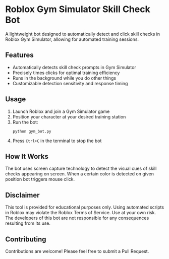 # Roblox Gym Simulator Skill Check Bot

A lightweight bot designed to automatically detect and click skill checks in Roblox Gym Simulator, allowing for automated training sessions.

## Features

- Automatically detects skill check prompts in Gym Simulator
- Precisely times clicks for optimal training efficiency
- Runs in the background while you do other things
- Customizable detection sensitivity and response timing

## Usage

1. Launch Roblox and join a Gym Simulator game
2. Position your character at your desired training station
3. Run the bot:
   ```
   python gym_bot.py
   ```
4. Press `Ctrl+C` in the terminal to stop the bot

## How It Works

The bot uses screen capture technology to detect the visual cues of skill checks appearing on screen. When a certain color is detected on given position bot triggers mouse click.

## Disclaimer

This tool is provided for educational purposes only. Using automated scripts in Roblox may violate the Roblox Terms of Service. Use at your own risk. The developers of this bot are not responsible for any consequences resulting from its use.

## Contributing

Contributions are welcome! Please feel free to submit a Pull Request.
